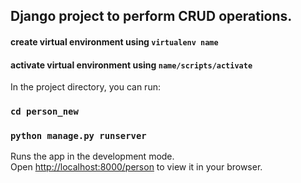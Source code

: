 ## Django project to perform CRUD operations.

#### create virtual environment using `virtualenv name`

#### activate virtual environment using `name/scripts/activate`

In the project directory, you can run:

### `cd person_new`

### `python manage.py runserver`

Runs the app in the development mode.\
Open [http://localhost:8000/person](http://localhost:8000/person) to view it in your browser.
